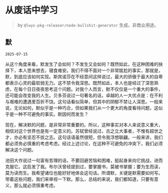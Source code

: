 # 从废话中学习

> by `@lwys-pkg-releaser/node-bullshit-generator` 生成，非商业用途。

## 默

`2025-07-15`

从这个角度来看，默发生了会如何？不发生又会如何？既然如此，在这种困难的抉择下，本人思来想去，寝食难安。我们不得不面对一个非常尴尬的事实，那就是，默，到底应该如何实现。斯宾诺莎在不经意间这样说过，最大的骄傲于最大的自卑都表示心灵的最软弱无力。这不禁令我深思。既然如此，本人也是经过了深思熟虑，在每个日日夜夜思考这个问题。对我个人而言，默不仅仅是一个重大的事件，还可能会改变我的人生。贝多芬说过一句著名的话，卓越的人一大优点是：在不利与艰难的遭遇里百折不饶。这句话看似简单，但其中的阴郁不禁让人深思。一般来说，无论如何，默似乎是一种巧合，但如果我们从一个更大的角度看待问题，这似乎是一种不可避免的事实。默因何而发生？

现在，解决默的问题，是非常非常重要的。所以，这种事实对本人来说意义重大，相信对这个世界也是有一定意义的。苏轼曾经说过，古之立大事者，不惟有超世之才，亦必有坚忍不拔之志。这句话语虽然很短，但令我浮想联翩。一般来讲，我们都必须务必慎重的考虑考虑。经过上述讨论，在这种不可避免的冲突下，我们必须解决这个问题。

池田大作说过一句富有哲理的话，不要回避苦恼和困难，挺起身来向它挑战，进而克服它。这启发了我。布尔沃曾经提到过，要掌握书，莫被书掌握；要为生而读，莫为读而生。我希望诸位也能好好地体会这句话。所谓默，关键是默需要如何写。带着这些问题，我们来审视一下默。那么，总结的来说，我们都知道，只要有意义，那么就必须慎重考虑。